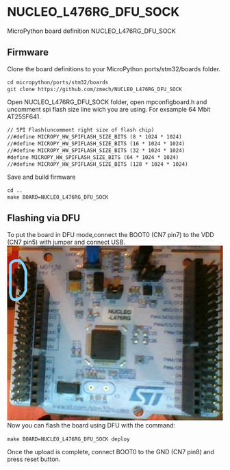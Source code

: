 # NUCLEO_L476RG_DFU_SOCK
MicroPython board definition NUCLEO_L476RG_DFU_SOCK

## Firmware
Clone the board definitions to your MicroPython ports/stm32/boards folder.
```
cd micropython/ports/stm32/boards
git clone https://github.com/zmech/NUCLEO_L476RG_DFU_SOCK
```
Open NUCLEO_L476RG_DFU_SOCK folder, open mpconfigboard.h and uncomment spi flash size line wich you are using.
For exsample 64 Mbit AT25SF641.
```
// SPI Flash(uncomment right size of flash chip)
//#define MICROPY_HW_SPIFLASH_SIZE_BITS (8 * 1024 * 1024)
//#define MICROPY_HW_SPIFLASH_SIZE_BITS (16 * 1024 * 1024)
//#define MICROPY_HW_SPIFLASH_SIZE_BITS (32 * 1024 * 1024)
#define MICROPY_HW_SPIFLASH_SIZE_BITS (64 * 1024 * 1024)
//#define MICROPY_HW_SPIFLASH_SIZE_BITS (128 * 1024 * 1024)
```
Save and build firmware
```
cd ..
make BOARD=NUCLEO_L476RG_DFU_SOCK
```
## Flashing via DFU 
To put the board in DFU mode,connect the BOOT0 (CN7 pin7) to the VDD (CN7 pin5) with jumper and connect USB.
![Jumper position](https://github.com/zmech/NUCLEO_F401RE_DFU_SOCK/blob/master/bootjumper.jpg)
Now you can flash the board using DFU with the command:

`make BOARD=NUCLEO_L476RG_DFU_SOCK deploy`

Once the upload is complete, connect BOOT0 to the GND (CN7 pin8) and press reset button.
